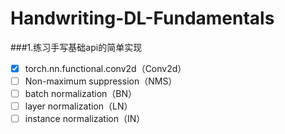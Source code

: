 # Handwriting-DL-Fundamentals

###1.练习手写基础api的简单实现

- [x] torch.nn.functional.conv2d（Conv2d）
- [ ] Non-maximum suppression（NMS）
- [ ] batch normalization（BN）
- [ ] layer normalization（LN）
- [ ] instance normalization（IN）